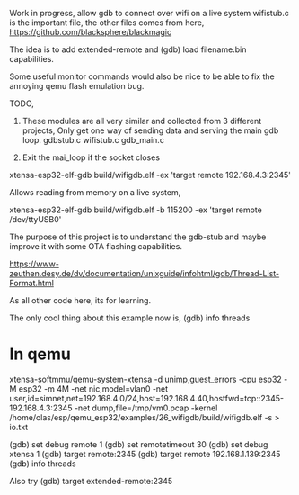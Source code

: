 Work in progress, allow gdb to connect over wifi on a live system
wifistub.c is the important file, the other files comes from here,
https://github.com/blacksphere/blackmagic

The idea is to add extended-remote and
(gdb) load filename.bin capabilities.

Some useful monitor commands would also be nice to be able to fix
the annoying qemu flash emulation bug.

TODO,
1. These modules are all very similar and collected from 3 different projects,
Only get one way of sending data and serving the main gdb loop.
gdbstub.c
wifistub.c
gdb_main.c

2. Exit the mai_loop if the socket closes



xtensa-esp32-elf-gdb build/wifigdb.elf   -ex 'target remote 192.168.4.3:2345'


Allows reading from memory on a live system,


xtensa-esp32-elf-gdb build/wifigdb.elf   -b 115200 -ex 'target remote /dev/ttyUSB0'



The purpose of this project is to understand the gdb-stub and maybe improve it with some OTA flashing capabilities.

https://www-zeuthen.desy.de/dv/documentation/unixguide/infohtml/gdb/Thread-List-Format.html

As all other code here, its for learning.

The only cool thing about this example now is,
(gdb) info threads


In qemu
======

xtensa-softmmu/qemu-system-xtensa -d unimp,guest_errors -cpu esp32 -M esp32 -m 4M   -net nic,model=vlan0 -net user,id=simnet,net=192.168.4.0/24,host=192.168.4.40,hostfwd=tcp::2345-192.168.4.3:2345  -net dump,file=/tmp/vm0.pcap  -kernel /home/olas/esp/qemu_esp32/examples/26_wifigdb/build/wifigdb.elf -s     >  io.txt


(gdb) set debug remote 1
(gdb) set remotetimeout 30 
(gdb) set debug xtensa 1
(gdb) target remote:2345
(gdb) target remote 192.168.1.139:2345
(gdb) info threads

Also try 
(gdb) target extended-remote:2345

